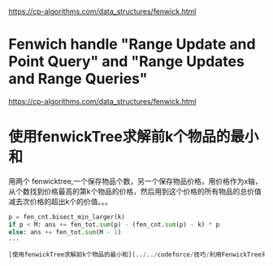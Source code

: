 #

https://cp-algorithms.com/data_structures/fenwick.html


# Fenwich handle "Range Update and Point Query" and "Range Updates and Range Queries" 
https://cp-algorithms.com/data_structures/fenwick.html


# 使用fenwickTree求解前k个物品的最小和
用两个 fenwicktree,一个保存物品个数，另一个保存物品价格，用价格作为x轴，从个数找到价格最高的第k个物品的价格，然后用到这个价格的所有物品的总价值减去次价格的超出k个的价值。。。

```Python
p = fen_cnt.bisect_min_larger(k)
if p < M: ans += fen_tot.sum(p) - (fen_cnt.sum(p) - k) * p
else: ans += fen_tot.sum(M - 1)
···

[使用fenwickTree求解前k个物品的最小和](../../codeforce/技巧/利用FenwickTree来求k个物品的最小和.py)